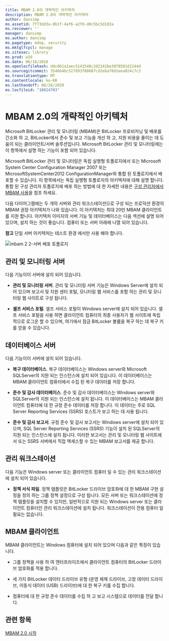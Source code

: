 ```yaml
---
title: MBAM 2.0의 개략적인 아키텍처
description: MBAM 2.0의 개략적인 아키텍처
author: dansimp
ms.assetid: 7f73dd3a-0b1f-4af6-a2f0-d0c5bc5d183a
ms.reviewer: ''
manager: dansimp
ms.author: dansimp
ms.pagetype: mdop, security
ms.mktglfcycl: manage
ms.sitesec: library
ms.prod: w10
ms.date: 06/16/2016
ms.openlocfilehash: ddc061a1aec5141548c2d2141be38f8501d2244d
ms.sourcegitcommit: 354664bc527d93f80687cd2eba70d1eea024c7c3
ms.translationtype: MT
ms.contentlocale: ko-KR
ms.lasthandoff: 06/26/2020
ms.locfileid: "10824703"
---
```

# MBAM 2.0의 개략적인 아키텍처


Microsoft BitLocker 관리 및 모니터링 (MBAM)은 BitLocker 프로비저닝 및 배포를 간소화 하 고, BitLocker에서 준수 및 보고 기능을 개선 하 고, 지원 비용을 줄이는 데 도움이 되는 클라이언트/서버 솔루션입니다. Microsoft BitLocker 관리 및 모니터링에는이 항목에서 설명 하는 기능이 포함 되어 있습니다.

Microsoft BitLocker 관리 및 모니터링은 독립 실행형 토폴로지에서 또는 Microsoft System Center Configuration Manager 2007 또는 MicrosoftSystemCenter2012 ConfigurationManager와 통합 된 토폴로지에서 배포할 수 있습니다. 이 항목에서는 독립 실행형 토폴로지의 아키텍처에 대해 설명 합니다. 통합 된 구성 관리자 토폴로지에 배포 하는 방법에 대 한 자세한 내용은 [구성 관리자에서 MBAM 사용](using-mbam-with-configuration-manager.md)을 참조 하세요.

다음 다이어그램에는 두 개의 서버와 관리 워크스테이션으로 구성 되는 프로덕션 환경의 MBAM 권장 아키텍처가 나와 있습니다. 이 아키텍처는 최대 20만 MBAM 클라이언트를 지원 합니다. 아키텍처 이미지의 서버 기능 및 데이터베이스는 다음 섹션에 설명 되어 있으며, 설치 하는 것이 좋습니다. 컴퓨터 또는 서버 아래에 나열 되어 있습니다.

**참고**  단일 서버 아키텍처는 테스트 환경 에서만 사용 해야 합니다.

 

![mbam 2 2-서버 배포 토폴로지](images/mbam2-3-servers.gif)

## 관리 및 모니터링 서버


다음 기능이이 서버에 설치 되어 있습니다.

-   **관리 및 모니터링 서버**. 관리 및 모니터링 서버 기능은 Windows Server에 설치 되어 있으며 보고서 및 지원 센터 포털, 모니터링 웹 서비스를 포함 하는 관리 및 모니터링 웹 사이트로 구성 됩니다.

-   **셀프 서비스 포털**. 셀프 서비스 포털이 Windows server에 설치 되어 있습니다. 셀프 서비스 포털을 사용 하면 클라이언트 컴퓨터의 최종 사용자가 웹 사이트에 독립적으로 로그온 할 수 있으며, 여기에서 잠금 BitLocker 볼륨을 복구 하는 데 복구 키를 얻을 수 있습니다.

## 데이터베이스 서버


다음 기능이이 서버에 설치 되어 있습니다.

-   **복구 데이터베이스**. 복구 데이터베이스는 Windows server와 Microsoft SQLServer의 지원 되는 인스턴스에 설치 되어 있습니다. 이 데이터베이스는 MBAM 클라이언트 컴퓨터에서 수집 된 복구 데이터를 저장 합니다.

-   **준수 및 감사 데이터베이스**. 준수 및 감사 데이터베이스는 Windows server와 SQLServer의 지원 되는 인스턴스에 설치 됩니다. 이 데이터베이스는 MBAM 클라이언트 컴퓨터에 대 한 규정 준수 데이터를 저장 합니다. 이 데이터는 주로 SQL Server Reporting Services (SSRS) 호스트가 보고 하는 데 사용 됩니다.

-   **준수 및 감사 보고서**. 규정 준수 및 감사 보고서는 Windows server에 설치 되어 있으며, SQL Server Reporting Services (SSRS) 기능이 설치 된 SQLServer의 지원 되는 인스턴스에 설치 됩니다. 이러한 보고서는 관리 및 모니터링 웹 사이트에서 또는 SSRS 서버에서 직접 액세스할 수 있는 MBAM 보고서를 제공 합니다.

## 관리 워크스테이션


다음 기능은 Windows server 또는 클라이언트 컴퓨터 일 수 있는 관리 워크스테이션에 설치 되어 있습니다.

-   **정책 서식 파일**. 정책 템플릿은 BitLocker 드라이브 암호화에 대 한 MBAM 구현 설정을 정의 하는 그룹 정책 설정으로 구성 됩니다. 모든 서버 또는 워크스테이션에 정책 템플릿을 설치할 수 있지만, 일반적으로 지원 되는 Windows server 또는 클라이언트 컴퓨터인 관리 워크스테이션에 설치 됩니다. 워크스테이션이 전용 컴퓨터 일 필요는 없습니다.

## <a href="" id="---------mbam-client"></a> MBAM 클라이언트


MBAM 클라이언트는 Windows 컴퓨터에 설치 되어 있으며 다음과 같은 특징이 있습니다.

-   그룹 정책을 사용 하 여 엔터프라이즈에서 클라이언트 컴퓨터의 BitLocker 드라이브 암호화를 적용 합니다.

-   세 가지 BitLocker 데이터 드라이브 유형 (운영 체제 드라이브, 고정 데이터 드라이브, 이동식 데이터 (USB) 드라이브)에 대 한 복구 키를 수집 합니다.

-   컴퓨터에 대 한 규정 준수 데이터를 수집 하 고 보고 시스템으로 데이터를 전달 합니다.

## 관련 항목


[MBAM 2.0 시작](getting-started-with-mbam-20-mbam-2.md)

 

 





